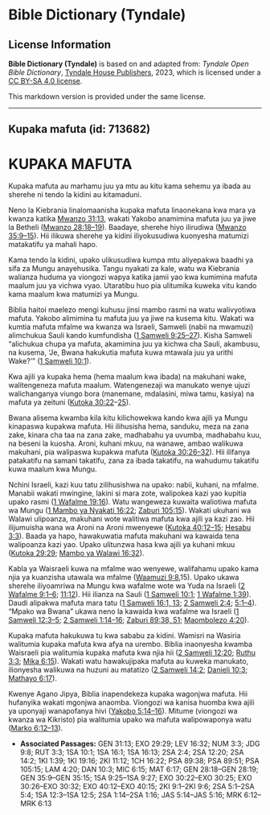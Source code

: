 # Bible Dictionary (Tyndale)

## License Information

**Bible Dictionary (Tyndale)** is based on and adapted from: _Tyndale Open Bible Dictionary_, [Tyndale House Publishers](https://tyndaleopenresources.com/), 2023, which is licensed under a [CC BY-SA 4.0 license](https://creativecommons.org/licenses/by-sa/4.0/legalcode.en).

This markdown version is provided under the same license.



--------------------------------

## Kupaka mafuta (id: 713682)

KUPAKA MAFUTA
=============

Kupaka mafuta au marhamu juu ya mtu au kitu kama sehemu ya ibada au sherehe ni tendo la kidini au kitamaduni.

Neno la Kiebrania linalomaanisha kupaka mafuta linaonekana kwa mara ya kwanza katika [Mwanzo 31:13](https://ref.ly/Gen31:13), wakati Yakobo anamimina mafuta juu ya jiwe la Betheli ([Mwanzo 28:18–19](https://ref.ly/Gen28:18-Gen28:19)). Baadaye, sherehe hiyo ilirudiwa ([Mwanzo 35:9–15](https://ref.ly/Gen35:9-Gen35:15)). Hii ilikuwa sherehe ya kidini iliyokusudiwa kuonyesha matumizi matakatifu ya mahali hapo.

Kama tendo la kidini, upako ulikusudiwa kumpa mtu aliyepakwa baadhi ya sifa za Mungu anayehusika. Tangu nyakati za kale, watu wa Kiebrania walianza huduma ya viongozi wapya katika jamii yao kwa kumimina mafuta maalum juu ya vichwa vyao. Utaratibu huo pia ulitumika kuweka vitu kando kama maalum kwa matumizi ya Mungu.

Biblia haitoi maelezo mengi kuhusu jinsi mambo rasmi na watu walivyotiwa mafuta. Yakobo alimimina tu mafuta juu ya jiwe na kusema kitu. Wakati wa kumtia mafuta mfalme wa kwanza wa Israeli, Samweli (nabii na mwamuzi) alimchukua Sauli kando kumfundisha ([1 Samweli 9:25–27](https://ref.ly/1Sam9:25-1Sam9:27)). Kisha Samweli “alichukua chupa ya mafuta, akamimina juu ya kichwa cha Sauli, akambusu, na kusema, ‘Je, Bwana hakukutia mafuta kuwa mtawala juu ya urithi Wake?’” ([1 Samweli 10:1](https://ref.ly/1Sam10:1)).

Kwa ajili ya kupaka hema (hema maalum kwa ibada) na makuhani wake, walitengeneza mafuta maalum. Watengenezaji wa manukato wenye ujuzi walichanganya viungo bora (manemane, mdalasini, miwa tamu, kasiya) na mafuta ya zeituni ([Kutoka 30:22](https://ref.ly/Exod30:22-Exod30:25)–[25](https://ref.ly/Exod30:22-Exod30:25)).

Bwana alisema kwamba kila kitu kilichowekwa kando kwa ajili ya Mungu kinapaswa kupakwa mafuta. Hii ilihusisha hema, sanduku, meza na zana zake, kinara cha taa na zana zake, madhabahu ya uvumba, madhabahu kuu, na beseni la kuosha. Aroni, kuhani mkuu, na wanawe, ambao walikuwa makuhani, pia walipaswa kupakwa mafuta ([Kutoka 30:26–32](https://ref.ly/Exod30:26-Exod30:32)). Hii ilifanya patakatifu na samani takatifu, zana za ibada takatifu, na wahudumu takatifu kuwa maalum kwa Mungu.

Nchini Israeli, kazi kuu tatu zilihusishwa na upako: nabii, kuhani, na mfalme. Manabii wakati mwingine, lakini si mara zote, walipokea kazi yao kupitia upako rasmi ([1 Wafalme 19:16](https://ref.ly/1Kgs19:16)). Watu wangeweza kuwaita waliotiwa mafuta wa Mungu ([1 Mambo ya Nyakati 16:22](https://ref.ly/1Chr16:22); [Zaburi 105:15](https://ref.ly/Ps105:15)). Wakati ukuhani wa Walawi ulipoanza, makuhani wote walitiwa mafuta kwa ajili ya kazi zao. Hii ilijumuisha wana wa Aroni na Aroni mwenyewe ([Kutoka 40:12–15](https://ref.ly/Exod40:12-Exod40:15); [Hesabu 3:3](https://ref.ly/Num3:3)). Baada ya hapo, hawakuwatia mafuta makuhani wa kawaida tena walipoanza kazi yao. Upako ulitunzwa hasa kwa ajili ya kuhani mkuu ([Kutoka 29:29](https://ref.ly/Exod29:29); [Mambo ya Walawi 16:32](https://ref.ly/Lev16:32)).

Kabla ya Waisraeli kuwa na mfalme wao wenyewe, walifahamu upako kama njia ya kuanzisha utawala wa mfalme ([Waamuzi 9:8](https://ref.ly/Judg9:8),15\). Upako ukawa sherehe iliyoamriwa na Mungu kwa wafalme wote wa Yuda na Israeli ([2 Wafalme 9:1–6](https://ref.ly/2Kgs9:1-2Kgs9:6); [11:12](https://ref.ly/2Kgs11:12)). Hii ilianza na Sauli ([1 Samweli 10:1](https://ref.ly/1Sam10:1); [1 Wafalme 1:39](https://ref.ly/1Kgs1:39)). Daudi alipakwa mafuta mara tatu ([1 Samweli 16:1, 13](https://ref.ly/1Sam16:1,1Sam16:13); [2 Samweli 2:4](https://ref.ly/2Sam2:4); [5:1–4](https://ref.ly/2Sam5:1-2Sam5:4)). “Mpako wa Bwana” ukawa neno la kawaida kwa wafalme wa Israeli ([1 Samweli 12:3–5](https://ref.ly/1Sam12:3-1Sam12:5); [2 Samweli 1:14–16](https://ref.ly/2Sam1:14-2Sam1:16); [Zaburi 89:38, 51](https://ref.ly/Ps89:38,Ps89:51); [Maombolezo 4:20](https://ref.ly/Lam4:20)).

Kupaka mafuta hakukuwa tu kwa sababu za kidini. Wamisri na Wasiria walitumia kupaka mafuta kwa afya na urembo. Biblia inaonyesha kwamba Waisraeli pia walitumia kupaka mafuta kwa njia hii ([2 Samweli 12:20](https://ref.ly/2Sam12:20); [Ruthu 3:3](https://ref.ly/Ruth3:3); [Mika 6:15](https://ref.ly/Mic6:15)). Wakati watu hawakujipaka mafuta au kuweka manukato, ilionyesha walikuwa na huzuni au matatizo ([2 Samweli 14:2](https://ref.ly/2Sam14:2); [Danieli 10:3](https://ref.ly/Dan10:3); [Mathayo 6:17](https://ref.ly/Matt6:17)).

Kwenye Agano Jipya, Biblia inapendekeza kupaka wagonjwa mafuta. Hii hufanyika wakati mgonjwa anaomba. Viongozi wa kanisa huomba kwa ajili ya uponyaji wanapofanya hivi ([Yakobo 5:14–16](https://ref.ly/Jas5:14-Jas5:16)). Mitume (viongozi wa kwanza wa Kikristo) pia walitumia upako wa mafuta walipowaponya watu ([Marko 6:12–13](https://ref.ly/Mark6:12-Mark6:13)).

* **Associated Passages:** GEN 31:13; EXO 29:29; LEV 16:32; NUM 3:3; JDG 9:8; RUT 3:3; 1SA 10:1; 1SA 16:1; 1SA 16:13; 2SA 2:4; 2SA 12:20; 2SA 14:2; 1KI 1:39; 1KI 19:16; 2KI 11:12; 1CH 16:22; PSA 89:38; PSA 89:51; PSA 105:15; LAM 4:20; DAN 10:3; MIC 6:15; MAT 6:17; GEN 28:18–GEN 28:19; GEN 35:9–GEN 35:15; 1SA 9:25–1SA 9:27; EXO 30:22–EXO 30:25; EXO 30:26–EXO 30:32; EXO 40:12–EXO 40:15; 2KI 9:1–2KI 9:6; 2SA 5:1–2SA 5:4; 1SA 12:3–1SA 12:5; 2SA 1:14–2SA 1:16; JAS 5:14–JAS 5:16; MRK 6:12–MRK 6:13

